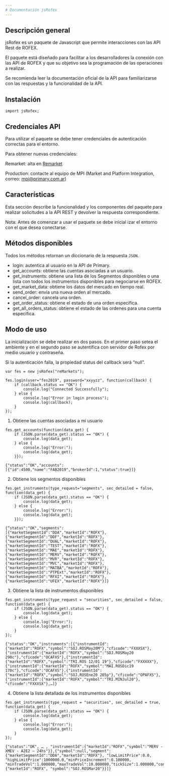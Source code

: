 ```yaml
---
# Documentación jsRofex
---
```


## Descripción general

jsRofex es un paquete de Javascript que permite interacciones con las API Rest de ROFEX.

El paquete está diseñado para facilitar a los desarrolladores la conexión con las API de ROFEX y que su objetivo sea la programación de las operaciones a realizar.

Se recomienda leer la documentación oficial de la API para familiarizarse con las respuestas y la funcionalidad de la API.

## Instalación

`import jsRofex;`

## Credenciales API
Para utilizar el paquete se debe tener credenciales de autenticación correctas para el entorno.

Para obtener nuevas credenciales:

Remarket:  alta en [Remarket](https://remarkets.primary.ventures/index.html)

Production: contacte al equipo de MPI (Market and Platform Integration, correo: <mpi@primary.com.ar>)

## Características

Esta sección describe la funcionalidad y los componentes del paquete para realizar solicitudes a la API REST y devolver la respuesta correspondiente.

Nota: Antes de comenzar a usar el paquete se debe inicial izar el entorno con el que desea conectarse.

## Métodos disponibles

Todos los métodos retornan un diccionario de la respuesta `JSON`.

- login: autentica al usuario en la API de Primary.
- get_accounts:  obtiene las cuentas asociadas a un usuario.
- get_instruments:  obtiene una lista de los Segmentos disponibles o una lista con todos los instrumentos disponibles para negociarse en ROFEX.
- get_market_data: obtiene los datos del mercado en tiempo real.
- send_order: envía una nueva orden al mercado.
- cancel_order: cancela una orden.
- get_order_status: obtiene el estado de una orden especifica.
- get_all_orders_status:  obtiene el estado de las ordenes para una cuenta especifica.

## Modo de uso

La inicialización se debe realizar en dos pasos. En el primer paso setea el ambiente y en el segundo paso se autentifica con servidor de Rofex por medio usuario y contraseña. 

Si la autenticación falla, la propiedad status del callback será “null”.

```
var fes = new jsRofex("reMarkets");

fes.login(user="fes2019", password="xxyyzz", function(callback) {
    if (callback.status == "OK") {
        console.log("Connected Successfully");
    } else {
        console.log("Error in login process");
        console.log(callback);
    }
});
```
1. Obtiene las cuentas asociadas a mi usuario
```
fes.get_accounts(function(data_get) {
    if (JSON.parse(data_get).status == "OK") {
        console.log(data_get);
    } else {
        console.log("Error:");
        console.log(data_get);
    }});
    
{"status":"OK","accounts":[{"id":4500,"name":"FAB2019","brokerId":1,"status":true}]}
```

2. Obtiene los segmentos disponibles
```
fes.get_instruments(type_request="segments", sec_detailed = false, function(data_get) {
    if (JSON.parse(data_get).status == "OK") {
        console.log(data_get);
    } else {
        console.log("Error:");
        console.log(data_get);
    }});
    
{“status":"OK","segments":[{"marketSegmentId":"DDA","marketId":"ROFX"},{"marketSegmentId":"DDF","marketId":"ROFX"},{"marketSegmentId":"DUAL","marketId":"ROFX"},{"marketSegmentId":"TEST","marketId":"ROFX"},{"marketSegmentId":"MAE","marketId":"ROFX"},{"marketSegmentId":"MERV","marketId":"ROFX"},{"marketSegmentId":"MVR","marketId":"ROFX"},{"marketSegmentId":"MVC","marketId":"ROFX"},{"marketSegmentId":"MATBA","marketId":"ROFX"},{"marketSegmentId":"PTPExt","marketId":"ROFX"},{"marketSegmentId":"RFXI","marketId":"ROFX"},{"marketSegmentId":"UFEX","marketId":"ROFX"}]}
```
3. Obtiene la lista de instrumentos disponibles
```
fes.get_instruments(type_request = "securities", sec_detailed = false, function(data_get) {
    if (JSON.parse(data_get).status == "OK") {
        console.log(data_get);
    } else {
        console.log("Error:");
        console.log(data_get);
    }
});
    
{"status":"OK","instruments":[{"instrumentId":{"marketId":"ROFX","symbol":"SOJ.ROSMay20M"},"cficode":"FXXXSX"},{"instrumentId":{"marketId":"ROFX","symbol":"SOJ.ROSMay20 290c"},"cficode":"OCAFXS"},{"instrumentId":{"marketId":"ROFX","symbol":"TRI.ROS 12/01 19"},"cficode":"FXXXXX"},{"instrumentId":{"marketId":"ROFX","symbol":"MAI.ROSDic19 170c"},"cficode":"OCAFXS"},{"instrumentId":{"marketId":"ROFX","symbol":"SOJ.ROSEne20 205p"},"cficode":"OPAFXS"},{"instrumentId":{"marketId":"ROFX","symbol":"TRI.MINJul20"}, "cficode":"FXXXSX"},…]}
```
4. Obtiene la lista detallada de los instrumentos disponibles
```
fes.get_instruments(type_request = "securities", sec_detailed = true, function(data_get) {
    if (JSON.parse(data_get).status == "OK") {
        console.log(data_get);
    } else {
        console.log("Error:");
        console.log(data_get);
    }
});
    
{"status":"OK", … , "instrumentId":{"marketId":"ROFX","symbol":"MERV - XMEV - A2E2 – 24hs"}},{"symbol":null,"segment":  {"marketSegmentId":"DDA","marketId":"ROFX"}, "lowLimitPrice":0.0, "highLimitPrice":1000000.0,"minPriceIncrement":0.100000, "minTradeVol":1.000000,"maxTradeVol":10.000000,"tickSize":1.000000,"contractMultiplier":100.000000,"roundLot":1.000000,"priceConvertionFactor":1.000000,"maturityDate":"20200323","currency":"USD","orderTypes":null,"timesInForce":null,"securityType":null,"settlType":null,"instrumentPricePrecision":1,"instrumentSizePrecision":0,"cficode":"FXXXSX","instrumentId":{"marketId":"ROFX", "symbol":"SOJ.ROSMar20"}}]}
```

